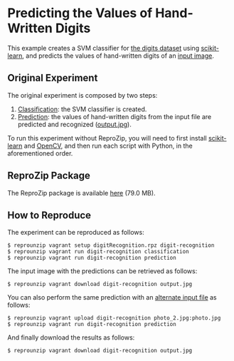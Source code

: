 Predicting the Values of Hand-Written Digits
============================================

This example creates a SVM classifier for [the digits dataset](http://archive.ics.uci.edu/ml/datasets/Pen-Based+Recognition+of+Handwritten+Digits) using [scikit-learn](http://scikit-learn.org/), and predicts the values of hand-written digits of an [input image](photo.jpg).

Original Experiment
-------------------

The original experiment is composed by two steps:

1. [Classification](generateClassifier.py): the SVM classifier is created.
1. [Prediction](performRecognition.py): the values of hand-written digits from the input file are predicted and recognized ([output.jpg](output.jpg)).

To run this experiment without ReproZip, you will need to first install [scikit-learn](http://scikit-learn.org/) and [OpenCV](http://opencv.org/), and then run each script with Python, in the aforementioned order.

ReproZip Package
----------------

The ReproZip package is available [here](https://nyu.box.com/s/ye7atjuxb64ueylvmin09kwsryw729v4) (79.0 MB).

How to Reproduce
----------------

The experiment can be reproduced as follows:

    $ reprounzip vagrant setup digitRecognition.rpz digit-recognition
    $ reprounzip vagrant run digit-recognition classification
    $ reprounzip vagrant run digit-recognition prediction
    
The input image with the predictions can be retrieved as follows:

    $ reprounzip vagrant download digit-recognition output.jpg
    
You can also perform the same prediction with an [alternate input file](photo_2.jpg) as follows:

    $ reprounzip vagrant upload digit-recognition photo_2.jpg:photo.jpg
    $ reprounzip vagrant run digit-recognition prediction
    
And finally download the results as follows:

    $ reprounzip vagrant download digit-recognition output.jpg
